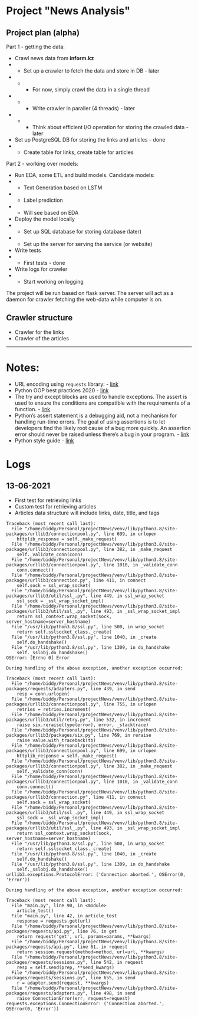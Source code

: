 # Project "News Analysis"

## Project plan (alpha)
Part 1 - getting the data:
* Crawl news data from __inform.kz__
* * Set up a crawler to fetch the data and store in DB - later
* * * For now, simply crawl the data in a single thread
* * * Write crawler in paraller (4 threads) - later
* * * Think about efficient I/O operation for storing the crawled data - later
* Set up PostgreSQL DB for storing the links and articles - done
* * Create table for links, create table for articles

Part 2 - working over models:
* Run EDA, some ETL and build models. Candidate models:
* * Text Generation based on LSTM
* * Label prediction
* * Will see based on EDA
* Deploy the model locally
* * Set up SQL database for storing database (later)
* * Set up the server for serving the service (or website)
* Write tests
* * First tests - done
* Write logs for crawler
* * Start working on logging

The project will be run based on flask server. The server will act as a daemon for crawler fetching the web-data while computer is on.


## Crawler structure
* Crawler for the links
* Crawler of the articles

___

# Notes:

* URL encoding using `requests` library: - [link](https://2.python-requests.org/en/master/user/quickstart/#passing-parameters-in-urls)
* Python OOP best practices 2020 - [link](https://towardsdatascience.com/5-best-practices-for-professional-object-oriented-programming-in-python-20613e08baee)
* The try and except blocks are used to handle exceptions. The assert is used to ensure the conditions are compatible with the requirements of a function. - [link](https://towardsdatascience.com/practical-python-try-except-and-assert-7117355ccaab)
* Python’s assert statement is a debugging aid, not a mechanism for handling run-time errors. The goal of using assertions is to let developers find the likely root cause of a bug more quickly. An assertion error should never be raised unless there’s a bug in your program. - [link](https://medium.com/@jadhavmanoj/python-what-is-raise-and-assert-statement-c3908697bc62)
* Python style guide - [link](https://stackoverflow.com/questions/159720/what-is-the-naming-convention-in-python-for-variable-and-function-names)


# Logs

## 13-06-2021
* First test for retrieving links
* Custom test for retrieving articles
* Articles data structure will include links, date, title, and tags

```
Traceback (most recent call last):
  File "/home/biddy/Personal/projectNews/venv/lib/python3.8/site-packages/urllib3/connectionpool.py", line 699, in urlopen
    httplib_response = self._make_request(
  File "/home/biddy/Personal/projectNews/venv/lib/python3.8/site-packages/urllib3/connectionpool.py", line 382, in _make_request
    self._validate_conn(conn)
  File "/home/biddy/Personal/projectNews/venv/lib/python3.8/site-packages/urllib3/connectionpool.py", line 1010, in _validate_conn
    conn.connect()
  File "/home/biddy/Personal/projectNews/venv/lib/python3.8/site-packages/urllib3/connection.py", line 411, in connect
    self.sock = ssl_wrap_socket(
  File "/home/biddy/Personal/projectNews/venv/lib/python3.8/site-packages/urllib3/util/ssl_.py", line 449, in ssl_wrap_socket
    ssl_sock = _ssl_wrap_socket_impl(
  File "/home/biddy/Personal/projectNews/venv/lib/python3.8/site-packages/urllib3/util/ssl_.py", line 493, in _ssl_wrap_socket_impl
    return ssl_context.wrap_socket(sock, server_hostname=server_hostname)
  File "/usr/lib/python3.8/ssl.py", line 500, in wrap_socket
    return self.sslsocket_class._create(
  File "/usr/lib/python3.8/ssl.py", line 1040, in _create
    self.do_handshake()
  File "/usr/lib/python3.8/ssl.py", line 1309, in do_handshake
    self._sslobj.do_handshake()
OSError: [Errno 0] Error

During handling of the above exception, another exception occurred:

Traceback (most recent call last):
  File "/home/biddy/Personal/projectNews/venv/lib/python3.8/site-packages/requests/adapters.py", line 439, in send
    resp = conn.urlopen(
  File "/home/biddy/Personal/projectNews/venv/lib/python3.8/site-packages/urllib3/connectionpool.py", line 755, in urlopen
    retries = retries.increment(
  File "/home/biddy/Personal/projectNews/venv/lib/python3.8/site-packages/urllib3/util/retry.py", line 532, in increment
    raise six.reraise(type(error), error, _stacktrace)
  File "/home/biddy/Personal/projectNews/venv/lib/python3.8/site-packages/urllib3/packages/six.py", line 769, in reraise
    raise value.with_traceback(tb)
  File "/home/biddy/Personal/projectNews/venv/lib/python3.8/site-packages/urllib3/connectionpool.py", line 699, in urlopen
    httplib_response = self._make_request(
  File "/home/biddy/Personal/projectNews/venv/lib/python3.8/site-packages/urllib3/connectionpool.py", line 382, in _make_request
    self._validate_conn(conn)
  File "/home/biddy/Personal/projectNews/venv/lib/python3.8/site-packages/urllib3/connectionpool.py", line 1010, in _validate_conn
    conn.connect()
  File "/home/biddy/Personal/projectNews/venv/lib/python3.8/site-packages/urllib3/connection.py", line 411, in connect
    self.sock = ssl_wrap_socket(
  File "/home/biddy/Personal/projectNews/venv/lib/python3.8/site-packages/urllib3/util/ssl_.py", line 449, in ssl_wrap_socket
    ssl_sock = _ssl_wrap_socket_impl(
  File "/home/biddy/Personal/projectNews/venv/lib/python3.8/site-packages/urllib3/util/ssl_.py", line 493, in _ssl_wrap_socket_impl
    return ssl_context.wrap_socket(sock, server_hostname=server_hostname)
  File "/usr/lib/python3.8/ssl.py", line 500, in wrap_socket
    return self.sslsocket_class._create(
  File "/usr/lib/python3.8/ssl.py", line 1040, in _create
    self.do_handshake()
  File "/usr/lib/python3.8/ssl.py", line 1309, in do_handshake
    self._sslobj.do_handshake()
urllib3.exceptions.ProtocolError: ('Connection aborted.', OSError(0, 'Error'))

During handling of the above exception, another exception occurred:

Traceback (most recent call last):
  File "main.py", line 90, in <module>
    article_test()
  File "main.py", line 42, in article_test
    response = requests.get(url)
  File "/home/biddy/Personal/projectNews/venv/lib/python3.8/site-packages/requests/api.py", line 76, in get
    return request('get', url, params=params, **kwargs)
  File "/home/biddy/Personal/projectNews/venv/lib/python3.8/site-packages/requests/api.py", line 61, in request
    return session.request(method=method, url=url, **kwargs)
  File "/home/biddy/Personal/projectNews/venv/lib/python3.8/site-packages/requests/sessions.py", line 542, in request
    resp = self.send(prep, **send_kwargs)
  File "/home/biddy/Personal/projectNews/venv/lib/python3.8/site-packages/requests/sessions.py", line 655, in send
    r = adapter.send(request, **kwargs)
  File "/home/biddy/Personal/projectNews/venv/lib/python3.8/site-packages/requests/adapters.py", line 498, in send
    raise ConnectionError(err, request=request)
requests.exceptions.ConnectionError: ('Connection aborted.', OSError(0, 'Error'))
```
